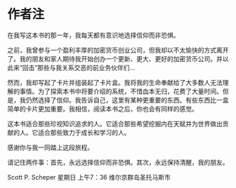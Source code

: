 # 作者注 
在我写这本书的那一年，我每天都有意识地选择信仰而非恐惧。

之前，我曾参与一个盈利丰厚的加密货币创业公司，但我却以不太愉快的方式离开了。我的朋友和家人期待我开始创办一个更新、更大、更好的加密货币公司。并以此来“回击”那些与我关系交恶的前业务伙伴们...

然而，我却写起了卡片并组装起了卡片盒。我将我的生命奉献给了大多数人无法理解的事情。为了探索本书中将要介绍的系统，不惜血本无归，花费了大量时间。但是，我仍然选择了信仰。我告诉自己，这里有某种更重要的东西。有些东西比一盒简单的卡片更加重要。我相信，阅读本书之后，你也会有同样的感觉。

这本书适合那些珍视知识追求的人。它适合那些希望挖掘内在天赋并为世界做出贡献的人。它适合那些致力于成长和学习的人。

感谢你与我一同踏上这段旅程。

请记住两件事：首先，永远选择信仰而非恐惧。其次，永远保持清醒，我的朋友。


Scott P. Scheper
星期日 上午7：36
维尔京群岛圣托马斯市